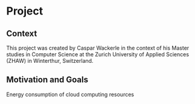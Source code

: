 # Project

## Context

This project was created by Caspar Wackerle in the context of his Master studies in Computer Science at the Zurich University of Applied Sciences (ZHAW) in Winterthur, Switzerland.

## Motivation and Goals

Energy consumption of cloud computing resources
